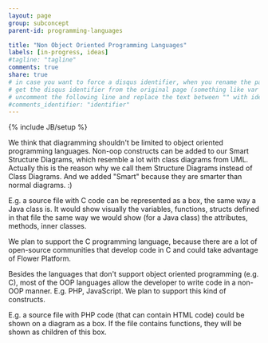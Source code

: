 ```yaml
---
layout: page
group: subconcept
parent-id: programming-languages

title: "Non Object Oriented Programming Languages"
labels: [in-progress, ideas]
#tagline: "tagline"
comments: true
share: true
# in case you want to force a disqus identifier, when you rename the page
# get the disqus identifier from the original page (something like var disqus_identifier = 'ident';),
# uncomment the following line and replace the text between "" with ident
#comments_identifier: "identifier"
---
```

{% include JB/setup %}

We think that diagramming shouldn't be limited to object oriented programming languages. Non-oop constructs can be added to our Smart Structure Diagrams, which resemble a lot with class diagrams from UML. Actually this is the reason why we call them Structure Diagrams instead of Class Diagrams. And we added "Smart" because they are smarter than normal diagrams. :)

<div class="alert alert-info">
E.g. a source file with C code can be represented as a box, the same way a Java class is. It would show visually the variables, functions, structs defined in that file the same way we would show (for a Java class) the attributes, methods, inner classes. 
</div> 

<!-- label:ideas -->

We plan to support the C programming language, because there are a lot of open-source communities that develop code in C and could take advantage of Flower Platform. 

<!-- label:in-progress -->

Besides the languages that don't support object oriented programming (e.g. C), most of the OOP languages allow the developer to write code in a non-OOP manner. E.g. PHP, JavaScript. We plan to support this kind of constructs.

<div class="alert alert-info">
E.g. a source file with PHP code (that can contain HTML code) could be shown on a diagram as a box. If the file contains functions, they will be shown as children of this box.
</div> 
